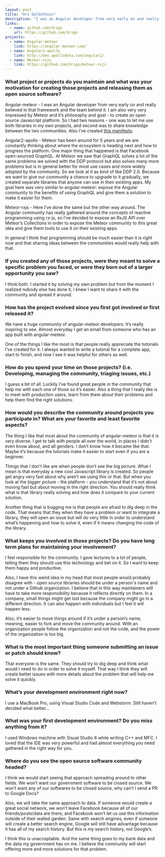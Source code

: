 ```yaml
---
layout: post
title: "Uri Goldshtein"
description: "I was an Angular developer from very early on and really believed in that framework and the team behind it."
links:
  - name: github.com/Urigo
    url: https://github.com/Urigo
projects:
  - name: Angular-meteor
    link: https://angular-meteor.com/
  - name: Angular2-apollo
    link: http://dev.apollodata.com/angular2/
  - name: Meteor-rxjs
    link: https://github.com/Urigo/meteor-rxjs
---
```


### What project or projects do you maintain and what was your motivation for creating those projects and releasing them as open source software?

Angular-meteor - I was an Angular developer from very early on and really
believed in that framework and the team behind it.  I am also very very
impressed by Meteor and it’s philosophy and goal - to create an open source
Javascript platform.  So I had two reasons - one was to let me use both
libraries in my own projects, and second was to share knowledge between the two
communities.  Also I’ve created [this manifesto](https://angular-meteor.com/manifesto).

Angular2-apollo - Meteor has been around for 5 years and we are constantly
thinking about where the ecosystem is heading next and how to progress the
platform. One major thing that happened is that Facebook open-sourced GraphQL.
At Meteor we saw that GraphQL solves a lot of the same problems we solved with
the DDP protocol but also solves many more problems but is in general better for
most use cases and more widely adopted by the community. So we look at it as
kind of like DDP 2.0. Because we want to give our community a chance to upgrade
to it gradually, we created separate libraries that anyone can use in their
existing apps. My goal here was very similar to angular-meteor: expose the
Angular community to the benefits of using GraphQL and give them a solution to
make it easier for them.

Meteor-rxjs - Here I’ve done the same but the other way around. The Angular
community has really gathered around the concepts of reactive programming using
rx-js, so I’ve decided to expose an RxJS API over Meteor’s Collections in order
to expose the Meteor community to this great idea and give them tools to use it
on their existing apps.

In general I think that programming should be much easier than it is right now
and that sharing ideas between the communities would really help with that.

### If you created any of those projects, were they meant to solve a specific problem you faced, or were they born out of a larger opportunity you saw?

I think both. I started it by solving my own problem but from the moment I
realized nobody else has done it, I knew I want to share it with the community
and spread it around.

### How has the project evolved since you first got involved or first released it?

We have a huge community of angular-meteor developers. It’s really inspiring to
see. Almost everyday I get an email from someone who has an app built with
angular-meteor.

One of the things I like the most is that people really appreciate the tutorials
I’ve created for it. I always wanted to write a tutorial for a complete app,
start to finish, and now  I see it was helpful for others as well.

### How do you spend your time on those projects? (i.e. Developing, managing the community, triaging issues, etc.)

I guess a bit of all.  Luckily I’ve found great people in the community that
help me with each one of those so it’s easier. Also a thing that I really like
is to meet with production users, learn from them about their problems and help
them find the right solutions.

### How would you describe the community around projects you participate in? What are your favorite and least favorite aspects?

The thing I like that most about the community of angular-meteor is that it is
very diverse. I get to talk with people all over the world, in places I didn't
even know about, and all genders. I don’t know how it became like that. Maybe
it’s because the tutorials make it easier to start even if you are a beginner.

Things that I don’t like are when people don’t see the big picture. What I mean
is that everyday a new cool Javascript library is created.  So people get angry
very fast about why aren’t we using this or that. But when you look at the
bigger picture - the platform - you understand that it’s not about moving fast
but about moving in the right direction. You should really think what is that
library really solving and how does it compare to your current solution.

Another thing that is bugging me is that people are afraid to dig deep in the
code. That means that they when they have a problem or want to integrate a
library, they will open an issue but will do very little in order to understand
what’s happening and how to solve it, even if it means changing the code of the
library.

### What keeps you involved in those projects? Do you have long term plans for maintaining your involvement?

I feel responsible for the community. I gave lectures to a lot of people,
telling them they should use this technology and bet on it. So I want to keep
them happy and productive.

Also, I have this weird idea in my head that most people would probably disagree
with - open source libraries should be under a person's name and not under a
Github organization. I believe that in this way maintainers will have to take
more responsibility because it reflects directly on them. In a company, small
things might get lost because the company might go in a different direction. It
can also happen with individuals but I feel it will happen less.

Also, it’s easier to move things around if it’s under a person’s name, meaning,
easier to fork and move the community around.  With an organization people
follow the organization and not the code, and the power of the organization is
too big.

### What is the most important thing someone submitting an issue or patch should know?

That everyone is the same.  They should try to dig deep and think what would I
need to do in order to solve it myself. That way I think they will create better
issues with more details about the problem that will help me solve it quickly.

### What’s your development environment right now?

I use a MacBook Pro, using Visual Studio Code and Webstorm. Still haven’t
decided what better…

### What was your first development environment? Do you miss anything from it?

I used Windows machine with Sisual Studio 6 while writing C++ and MFC. I loved
that the IDE was very powerful and had almost everything you need gathered in
the right way for you.

### Where do you see the open source software community headed?

I think we would start seeing that approach spreading around to other fields. We
won’t want our government software to be closed source. We won’t want any of our
softwares to be closed source, why can’t I send a PR to Google Docs?

Also, we will take the same approach to data. If someone would create a great
social network, we won’t leave Facebook because all of our friends/posts/data
are there, and Facebook won’t let us use this information outside of their
walled garden.  Same with search engines, even if someone will create a better
search engine, Google will still have advantage because it has all of my search
history. But this is my search history, not Google’s.

I think this is unacceptable. And the same thing goes to my bank data and the
data my government has on me. I believe the community will start offering more
and more solutions for that problem.
